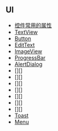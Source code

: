## UI

* [控件常用的属性][common]
* [TextView][textview]
* [Button][button]
* [EditText][edittext]
* [ImageView][imageview]
* [ProgressBar][progressbar]
* [AlertDialog][alertdialog]
* [][]
* [][]
* [][]
* [][]
* [][]
* [][]
* [][]
* [Toast][toast]
* [Menu][menu]



[toast]:https://github.com/geekist/developer_guide/blob/main/android/ui/Toast.md


[menu]:https://github.com/geekist/developer_guide/blob/main/android/ui/Menu.md
[textview]:https://github.com/geekist/developer_guide/blob/main/android/ui/Textview.md
[button]:https://github.com/geekist/developer_guide/blob/main/android/ui/Button.md
[edittext]:https://github.com/geekist/developer_guide/blob/main/android/ui/Edittext.md
[imageview]:https://github.com/geekist/developer_guide/blob/main/android/ui/Imageview.md
[progressbar]:https://github.com/geekist/developer_guide/blob/main/android/ui/Progressbar.md
[alertdialog]:https://github.com/geekist/developer_guide/blob/main/android/ui/Alertdialog.md
[common]:https://github.com/geekist/developer_guide/blob/main/android/ui/Common.md